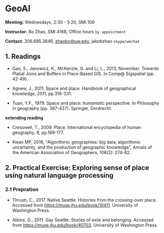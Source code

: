 # GeoAI

**Meeting:** Wednesdays, 2:30 - 5:20, SMI 109

**Instructor:** Bo Zhao, SMI 416B, Office hours `by appointment`

**Contact:** 206.685.3846, zhaobo@uw.edu, jakobzhao `skype/wechat`

## 1. Readings

* Gao, S., Janowicz, K., McKenzie, G. and Li, L., 2013, November. Towards Platial Joins and Buffers in Place-Based GIS. In Comp@ Sigspatial (pp. 42-49).

* Agnew, J., 2011. Space and place. Handbook of geographical knowledge, 2011, pp.316-331.

* Tuan, Y.F., 1979. Space and place: humanistic perspective. In Philosophy in geography (pp. 387-427). Springer, Dordrecht.

**extending reading**

* Cresswell, T., 2009. Place. International encyclopedia of human geography, 8, pp.169-177.

* Kwan MP, 2016, "Algorithmic geographies: big data, algorithmic uncertainty, and the production of geographic knowledge", Annals of the American Association of Geographers, 106(2): 274-82.

## 2. Practical Exercise: Exploring sense of place using natural language processing


### 2.1 Prepration
* Thrush, C., 2017. Native Seattle: Histories from the crossing-over place. Accessed from https://muse.jhu.edu/book/10411. University of Washington Press.

* Atkins, G., 2011. Gay Seattle: Stories of exile and belonging. Accessed from https://muse.jhu.edu/book/40703. University of Washington Press.
